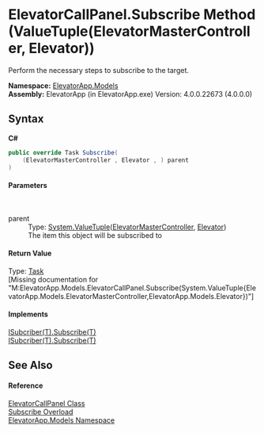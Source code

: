 # ElevatorCallPanel.Subscribe Method (ValueTuple(ElevatorMasterController, Elevator))
 

Perform the necessary steps to subscribe to the target.

**Namespace:**&nbsp;<a href="N_ElevatorApp_Models">ElevatorApp.Models</a><br />**Assembly:**&nbsp;ElevatorApp (in ElevatorApp.exe) Version: 4.0.0.22673 (4.0.0.0)

## Syntax

**C#**<br />
``` C#
public override Task Subscribe(
	(ElevatorMasterController , Elevator , ) parent
)
```


#### Parameters
&nbsp;<dl><dt>parent</dt><dd>Type: <a href="http://msdn2.microsoft.com/en-us/library/mt744804" target="_blank">System.ValueTuple</a>(<a href="T_ElevatorApp_Models_ElevatorMasterController">ElevatorMasterController</a>, <a href="T_ElevatorApp_Models_Elevator">Elevator</a>)<br />The item this object will be subscribed to</dd></dl>

#### Return Value
Type: <a href="http://msdn2.microsoft.com/en-us/library/dd235678" target="_blank">Task</a><br />\[Missing <returns> documentation for "M:ElevatorApp.Models.ElevatorCallPanel.Subscribe(System.ValueTuple{ElevatorApp.Models.ElevatorMasterController,ElevatorApp.Models.Elevator})"\]

#### Implements
<a href="M_ElevatorApp_Models_Interfaces_ISubcriber_1_Subscribe">ISubcriber(T).Subscribe(T)</a><br /><a href="M_ElevatorApp_Models_Interfaces_ISubcriber_1_Subscribe">ISubcriber(T).Subscribe(T)</a><br />

## See Also


#### Reference
<a href="T_ElevatorApp_Models_ElevatorCallPanel">ElevatorCallPanel Class</a><br /><a href="Overload_ElevatorApp_Models_ElevatorCallPanel_Subscribe">Subscribe Overload</a><br /><a href="N_ElevatorApp_Models">ElevatorApp.Models Namespace</a><br />